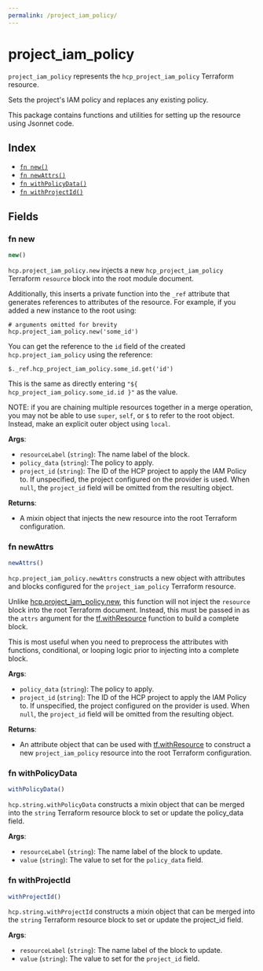 ```yaml
---
permalink: /project_iam_policy/
---
```


# project_iam_policy

`project_iam_policy` represents the `hcp_project_iam_policy` Terraform resource.

Sets the project&#39;s IAM policy and replaces any existing policy.

This package contains functions and utilities for setting up the resource using Jsonnet code.


## Index

* [`fn new()`](#fn-new)
* [`fn newAttrs()`](#fn-newattrs)
* [`fn withPolicyData()`](#fn-withpolicydata)
* [`fn withProjectId()`](#fn-withprojectid)

## Fields

### fn new

```ts
new()
```


`hcp.project_iam_policy.new` injects a new `hcp_project_iam_policy` Terraform `resource`
block into the root module document.

Additionally, this inserts a private function into the `_ref` attribute that generates references to attributes of the
resource. For example, if you added a new instance to the root using:

    # arguments omitted for brevity
    hcp.project_iam_policy.new('some_id')

You can get the reference to the `id` field of the created `hcp.project_iam_policy` using the reference:

    $._ref.hcp_project_iam_policy.some_id.get('id')

This is the same as directly entering `"${ hcp_project_iam_policy.some_id.id }"` as the value.

NOTE: if you are chaining multiple resources together in a merge operation, you may not be able to use `super`, `self`,
or `$` to refer to the root object. Instead, make an explicit outer object using `local`.

**Args**:
  - `resourceLabel` (`string`): The name label of the block.
  - `policy_data` (`string`): The policy to apply.
  - `project_id` (`string`): The ID of the HCP project to apply the IAM Policy to. If unspecified, the project configured on the provider is used. When `null`, the `project_id` field will be omitted from the resulting object.

**Returns**:
- A mixin object that injects the new resource into the root Terraform configuration.


### fn newAttrs

```ts
newAttrs()
```


`hcp.project_iam_policy.newAttrs` constructs a new object with attributes and blocks configured for the `project_iam_policy`
Terraform resource.

Unlike [hcp.project_iam_policy.new](#fn-new), this function will not inject the `resource`
block into the root Terraform document. Instead, this must be passed in as the `attrs` argument for the
[tf.withResource](https://github.com/tf-libsonnet/core/tree/main/docs#fn-withresource) function to build a complete block.

This is most useful when you need to preprocess the attributes with functions, conditional, or looping logic prior to
injecting into a complete block.

**Args**:
  - `policy_data` (`string`): The policy to apply.
  - `project_id` (`string`): The ID of the HCP project to apply the IAM Policy to. If unspecified, the project configured on the provider is used. When `null`, the `project_id` field will be omitted from the resulting object.

**Returns**:
  - An attribute object that can be used with [tf.withResource](https://github.com/tf-libsonnet/core/tree/main/docs#fn-withresource) to construct a new `project_iam_policy` resource into the root Terraform configuration.


### fn withPolicyData

```ts
withPolicyData()
```

`hcp.string.withPolicyData` constructs a mixin object that can be merged into the `string`
Terraform resource block to set or update the policy_data field.



**Args**:
  - `resourceLabel` (`string`): The name label of the block to update.
  - `value` (`string`): The value to set for the `policy_data` field.


### fn withProjectId

```ts
withProjectId()
```

`hcp.string.withProjectId` constructs a mixin object that can be merged into the `string`
Terraform resource block to set or update the project_id field.



**Args**:
  - `resourceLabel` (`string`): The name label of the block to update.
  - `value` (`string`): The value to set for the `project_id` field.
